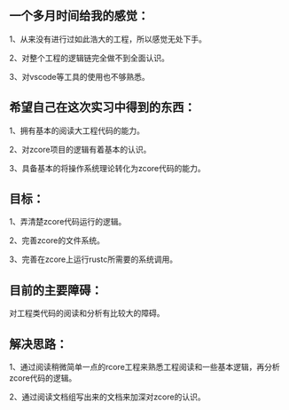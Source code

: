 ## 一个多月时间给我的感觉：

1、从来没有进行过如此浩大的工程，所以感觉无处下手。

2、对整个工程的逻辑链完全做不到全面认识。

3、对vscode等工具的使用也不够熟悉。



## 希望自己在这次实习中得到的东西：

1、拥有基本的阅读大工程代码的能力。

2、对zcore项目的逻辑有着基本的认识。

3、具备基本的将操作系统理论转化为zcore代码的能力。



## 目标：

1、弄清楚zcore代码运行的逻辑。

2、完善zcore的文件系统。

3、完善在zcore上运行rustc所需要的系统调用。



## 目前的主要障碍：

对工程类代码的阅读和分析有比较大的障碍。

## 解决思路：

1、通过阅读稍微简单一点的rcore工程来熟悉工程阅读和一些基本逻辑，再分析zcore代码的逻辑。

2、通过阅读文档组写出来的文档来加深对zcore的认识。

